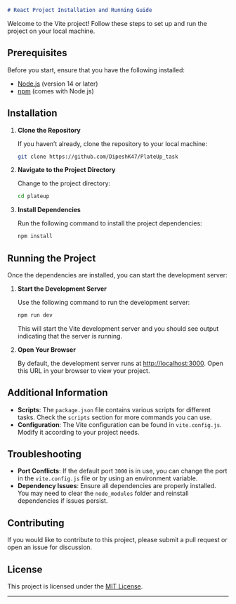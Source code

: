 
```markdown
# React Project Installation and Running Guide
```
Welcome to the Vite project! Follow these steps to set up and run the project on your local machine.

## Prerequisites

Before you start, ensure that you have the following installed:

- [Node.js](https://nodejs.org/) (version 14 or later)
- [npm](https://www.npmjs.com/) (comes with Node.js)

## Installation

1. **Clone the Repository**

   If you haven’t already, clone the repository to your local machine:

   ```bash
   git clone https://github.com/DipeshK47/PlateUp_task
   ```

2. **Navigate to the Project Directory**

   Change to the project directory:

   ```bash
   cd plateup
   ```

3. **Install Dependencies**

   Run the following command to install the project dependencies:

   ```bash
   npm install
   ```

## Running the Project

Once the dependencies are installed, you can start the development server:

1. **Start the Development Server**

   Use the following command to run the development server:

   ```bash
   npm run dev
   ```

   This will start the Vite development server and you should see output indicating that the server is running.

2. **Open Your Browser**

   By default, the development server runs at [http://localhost:3000](http://localhost:3000). Open this URL in your browser to view your project.

## Additional Information

- **Scripts**: The `package.json` file contains various scripts for different tasks. Check the `scripts` section for more commands you can use.
- **Configuration**: The Vite configuration can be found in `vite.config.js`. Modify it according to your project needs.

## Troubleshooting

- **Port Conflicts**: If the default port `3000` is in use, you can change the port in the `vite.config.js` file or by using an environment variable.
- **Dependency Issues**: Ensure all dependencies are properly installed. You may need to clear the `node_modules` folder and reinstall dependencies if issues persist.

## Contributing

If you would like to contribute to this project, please submit a pull request or open an issue for discussion.

## License

This project is licensed under the [MIT License](LICENSE).

---
